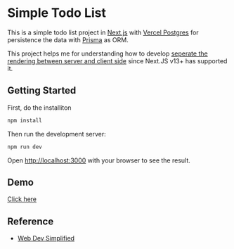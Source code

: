 # Simple Todo List

This is a simple todo list project in [Next.js](https://nextjs.org/) with [Vercel Postgres](https://vercel.com/storage/postgres) for persistence the data with [Prisma](https://www.prisma.io/docs/concepts/overview/what-is-prisma) as ORM.

This project helps me for understanding how to develop <u>seperate the rendering between server and client side</u> since Next.JS v13+ has supported it.

## Getting Started

First, do the installiton

```bash
npm install
```

Then run the development server:

```bash
npm run dev
```

Open [http://localhost:3000](http://localhost:3000) with your browser to see the result.

## Demo

[Click here](https://next-js-todo-list-1zzuvqd4r-oxygent02s-projects.vercel.app/)

## Reference

- [Web Dev Simplified](https://www.youtube.com/watch?v=NgayZAuTgwM)
